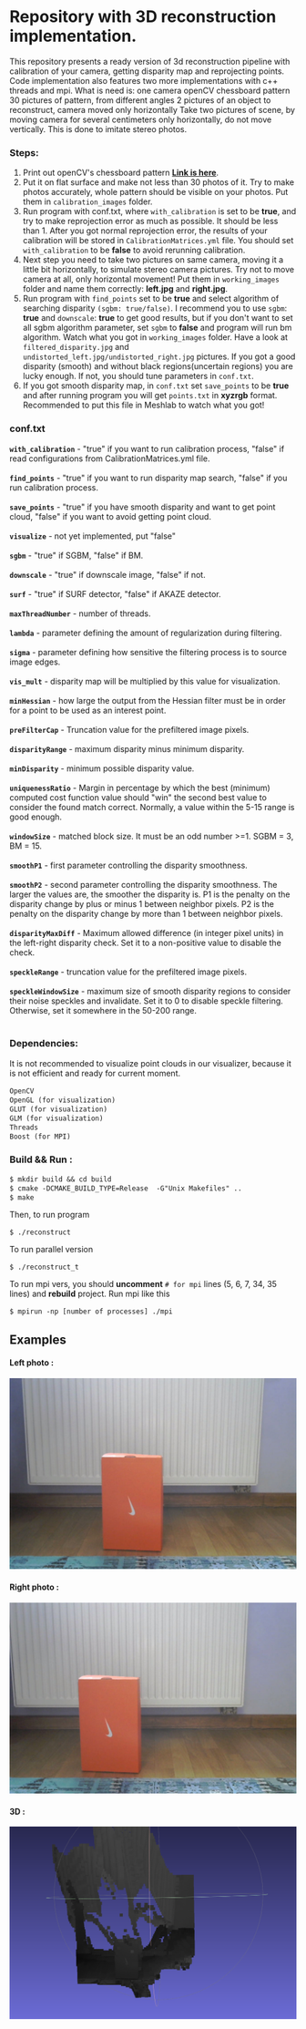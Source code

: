 # Repository with 3D reconstruction implementation.
This repository presents a ready version of 3d reconstruction pipeline with calibration of your camera, getting disparity map and reprojecting points. Code implementation also features two more implementations with c++ threads and mpi.
What is need is:
one camera
openCV chessboard pattern
30 pictures of pattern, from different angles
2 pictures of an object to reconstruct, camera moved only horizontally
Take two pictures of scene, by moving camera for several centimeters only horizontally, do not move vertically. This is done to imitate stereo photos.

### Steps:
1) Print out openCV's chessboard pattern 
<a href="https://www.google.com/url?sa=i&url=https%3A%2F%2Fstackoverflow.com%2Fquestions%2F25233198%2Fopencv-2-4-9-for-python-cannot-find-chessboard-camera-calibration-tutorial&psig=AOvVaw2jzPieQ-iSL9dN0-v9lvF5&ust=1592231916323000&source=images&cd=vfe&ved=0CA0QjhxqFwoTCOjTgaDEgeoCFQAAAAAdAAAAABAD">**Link is here**</a>.
2) Put it on flat surface and make not less than 30 photos of it. Try to make photos accurately, whole pattern should 
be visible on your photos. Put them in `calibration_images` folder.
3) Run program with conf.txt, where `with_calibration` is set to be **true**, and try to make reprojection error as much as 
possible. It should be less than 1. After you got normal reprojection error, the results of your calibration will be 
stored in `CalibrationMatrices.yml` file. You should set `with_calibration` to be **false** to avoid rerunning calibration.
4) Next step you need to take two pictures on same camera, moving it a little bit horizontally, 
to simulate stereo camera pictures. Try not to move camera at all, only horizontal movement! 
Put them in `working_images` folder and name them correctly: **left.jpg** and **right.jpg**.
5) Run program with `find_points` set to be **true** and select algorithm of searching disparity
`(sgbm: true/false)`. I recommend you to use `sgbm`: **true** and `downscale`: **true** to get good results, 
but if you don't want to set all sgbm algorithm parameter, set `sgbm` to **false** and program will 
run bm algorithm.  Watch what you got in `working_images` folder. Have a look at 
`filtered_disparity.jpg` and `undistorted_left.jpg/undistorted_right.jpg` pictures. 
If you got a good disparity (smooth) and without black regions(uncertain regions) you are 
lucky enough. If not, you should tune parameters in `conf.txt`.
6) If you got smooth disparity map, in `conf.txt` set `save_points` to be **true** and after 
running program you will get `points.txt` in **xyzrgb** format. Recommended to put this file in 
Meshlab to watch what you got!

### conf.txt

**`with_calibration`** - "true" if you want to run calibration process, "false" if read configurations 
from CalibrationMatrices.yml file.<br></br>
**`find_points`** - "true" if you want to run disparity map search, "false" if you run calibration 
process.<br></br>
**`save_points`** - "true" if you have smooth disparity and want to get point cloud, "false" 
if you want to avoid getting point cloud.<br></br>
**`visualize`** - not yet implemented, put "false"<br></br>
**`sgbm`** - "true" if SGBM, "false" if BM.<br></br>
**`downscale`** - "true" if downscale image, "false" if not.<br></br>
**`surf`** - "true" if SURF detector, "false" if AKAZE detector.<br></br>
**`maxThreadNumber`** - number of threads.<br></br>
**`lambda`** - parameter defining the amount of regularization during filtering.<br></br>
**`sigma`** - parameter defining how sensitive the filtering process is to source image edges.<br></br>
**`vis_mult`** - disparity map will be multiplied by this value for visualization.<br></br>
**`minHessian`** - how large the output from the Hessian filter must be in order for a point 
to be used as an interest point.<br></br>
**`preFilterCap`** - Truncation value for the prefiltered image pixels.<br></br>
**`disparityRange`** - maximum disparity minus minimum disparity.<br></br>
**`minDisparity`** - minimum possible disparity value.<br></br>
**`uniquenessRatio`** - Margin in percentage by which the best (minimum) computed cost function 
value should "win" the second best value to consider the found match correct. Normally, a 
value within the 5-15 range is good enough.<br></br>
**`windowSize`** - matched block size. It must be an odd number >=1. SGBM = 3, BM = 15.<br></br>
**`smoothP1`** - first parameter controlling the disparity smoothness.<br></br>
**`smoothP2`** - second parameter controlling the disparity smoothness. The larger the values are, 
the smoother the disparity is. P1 is the penalty on the disparity change by plus or minus 1 
between neighbor pixels. P2 is the penalty on the disparity change by more than 1 between 
neighbor pixels.<br></br>
**`disparityMaxDiff`** - Maximum allowed difference (in integer pixel units) in the left-right 
disparity check. Set it to a non-positive value to disable the check.<br></br>
**`speckleRange`** - truncation value for the prefiltered image pixels. <br></br>
**`speckleWindowSize`** - maximum size of smooth disparity regions to consider their noise speckles 
and invalidate. Set it to 0 to disable speckle filtering. Otherwise, set it somewhere in the 
50-200 range.<br></br>

### Dependencies:
It is not recommended to visualize point clouds in our visualizer, because it is not efficient and ready for current moment.
```
OpenCV
OpenGL (for visualization)
GLUT (for visualization)
GLM (for visualization)
Threads
Boost (for MPI)
```

### Build && Run :
```
$ mkdir build && cd build
$ cmake -DCMAKE_BUILD_TYPE=Release  -G"Unix Makefiles" ..
$ make
```
Then, to run program
```
$ ./reconstruct
```
To run parallel version 
```
$ ./reconstruct_t
```

To run mpi vers, you should **uncomment** `# for mpi` lines (5, 6, 7, 34, 35 lines) and **rebuild** project.
Run mpi like this
```
$ mpirun -np [number of processes] ./mpi
```

## Examples
#### Left photo :

![](README_EXAMPLES/left.jpg?raw=true)

#### Right photo :

![](README_EXAMPLES/right.jpg?raw=true)

#### 3D :

![](README_EXAMPLES/example.png?raw=true)

